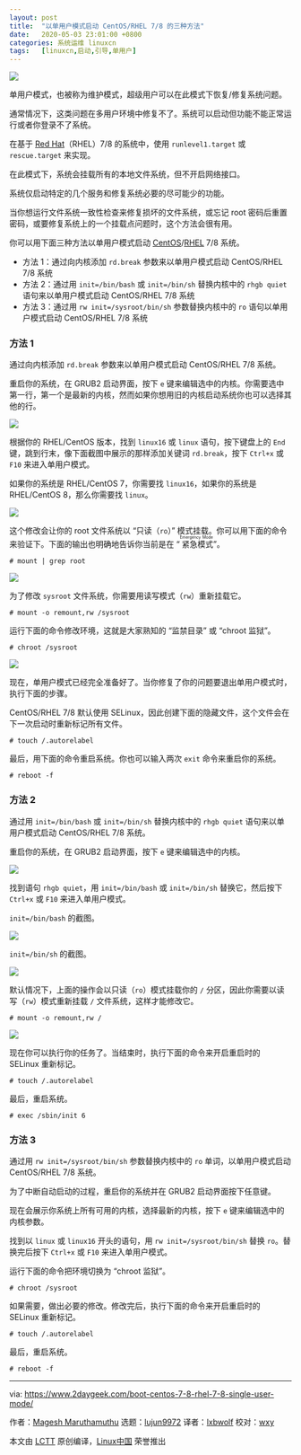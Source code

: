 ```yaml
---
layout: post
title:	"以单用户模式启动 CentOS/RHEL 7/8 的三种方法"
date:	2020-05-03 23:01:00 +0800 
categories:	系统运维 linuxcn 
tags:	[linuxcn,启动,引导,单用户]
---
```



![](/Asserts/Images/album/202005/03/230109uw1f9zvv9upbhwv8.jpg)


单用户模式，也被称为维护模式，超级用户可以在此模式下恢复/修复系统问题。


通常情况下，这类问题在多用户环境中修复不了。系统可以启动但功能不能正常运行或者你登录不了系统。


在基于 [Red Hat](https://www.2daygeek.com/category/red-hat/)（RHEL）7/8 的系统中，使用 `runlevel1.target` 或 `rescue.target` 来实现。


在此模式下，系统会挂载所有的本地文件系统，但不开启网络接口。


系统仅启动特定的几个服务和修复系统必要的尽可能少的功能。


当你想运行文件系统一致性检查来修复损坏的文件系统，或忘记 root 密码后重置密码，或要修复系统上的一个挂载点问题时，这个方法会很有用。


你可以用下面三种方法以单用户模式启动 [CentOS](https://www.2daygeek.com/category/centos/)/[RHEL](https://www.2daygeek.com/category/rhel/) 7/8 系统。


* 方法 1：通过向内核添加 `rd.break` 参数来以单用户模式启动 CentOS/RHEL 7/8 系统
* 方法 2：通过用 `init=/bin/bash` 或 `init=/bin/sh` 替换内核中的 `rhgb quiet` 语句来以单用户模式启动 CentOS/RHEL 7/8 系统
* 方法 3：通过用 `rw init=/sysroot/bin/sh` 参数替换内核中的 `ro` 语句以单用户模式启动 CentOS/RHEL 7/8 系统


### 方法 1


通过向内核添加 `rd.break` 参数来以单用户模式启动 CentOS/RHEL 7/8 系统。


重启你的系统，在 GRUB2 启动界面，按下 `e` 键来编辑选中的内核。你需要选中第一行，第一个是最新的内核，然而如果你想用旧的内核启动系统你也可以选择其他的行。


![](/Asserts/Images/album/202005/03/230638ivavlhhetah9oaaz.png)


根据你的 RHEL/CentOS 版本，找到 `linux16` 或 `linux` 语句，按下键盘上的 `End` 键，跳到行末，像下面截图中展示的那样添加关键词 `rd.break`，按下 `Ctrl+x` 或 `F10` 来进入单用户模式。


如果你的系统是 RHEL/CentOS 7，你需要找 `linux16`，如果你的系统是 RHEL/CentOS 8，那么你需要找 `linux`。


![](/Asserts/Images/album/202005/03/230657vp7ai7naoxpe79ax.png)


这个修改会让你的 root 文件系统以 “只读（`ro`）” 模式挂载。你可以用下面的命令来验证下。下面的输出也明确地告诉你当前是在 “<ruby> 紧急模式 <rt>  Emergency Mode </rt></ruby>”。



```
# mount | grep root
```

![](/Asserts/Images/album/202005/03/230714ofp2cc2p4w43ptc8.png)


为了修改 `sysroot` 文件系统，你需要用读写模式（`rw`）重新挂载它。



```
# mount -o remount,rw /sysroot
```

运行下面的命令修改环境，这就是大家熟知的 “监禁目录” 或 “chroot 监狱”。



```
# chroot /sysroot
```

![](/Asserts/Images/album/202005/03/230731ddze7uhp7wu7pztz.png)


现在，单用户模式已经完全准备好了。当你修复了你的问题要退出单用户模式时，执行下面的步骤。


CentOS/RHEL 7/8 默认使用 SELinux，因此创建下面的隐藏文件，这个文件会在下一次启动时重新标记所有文件。



```
# touch /.autorelabel
```

最后，用下面的命令重启系统。你也可以输入两次 `exit` 命令来重启你的系统。



```
# reboot -f
```

### 方法 2


通过用 `init=/bin/bash` 或 `init=/bin/sh` 替换内核中的 `rhgb quiet` 语句来以单用户模式启动 CentOS/RHEL 7/8 系统。


重启你的系统，在 GRUB2 启动界面，按下 `e` 键来编辑选中的内核。


![](/Asserts/Images/album/202005/03/230749m6qeqi7e2utk9qte.png)


找到语句 `rhgb quiet`，用 `init=/bin/bash` 或 `init=/bin/sh` 替换它，然后按下 `Ctrl+x` 或 `F10` 来进入单用户模式。


`init=/bin/bash` 的截图。


![](/Asserts/Images/album/202005/03/230807e24n22k41j1zesj8.png)


`init=/bin/sh` 的截图。


![](/Asserts/Images/album/202005/03/230825eup47566sxyl2y4v.png)


默认情况下，上面的操作会以只读（`ro`）模式挂载你的 `/` 分区，因此你需要以读写（`rw`）模式重新挂载 `/` 文件系统，这样才能修改它。



```
# mount -o remount,rw /
```

![](/Asserts/Images/album/202005/03/230841wrqi4urzwqq9wcq9.png)


现在你可以执行你的任务了。当结束时，执行下面的命令来开启重启时的 SELinux 重新标记。



```
# touch /.autorelabel
```

最后，重启系统。



```
# exec /sbin/init 6
```

### 方法 3


通过用 `rw init=/sysroot/bin/sh` 参数替换内核中的 `ro` 单词，以单用户模式启动 CentOS/RHEL 7/8 系统。


为了中断自动启动的过程，重启你的系统并在 GRUB2 启动界面按下任意键。


现在会展示你系统上所有可用的内核，选择最新的内核，按下 `e` 键来编辑选中的内核参数。


找到以 `linux` 或 `linux16` 开头的语句，用 `rw init=/sysroot/bin/sh` 替换 `ro`。替换完后按下 `Ctrl+x` 或 `F10` 来进入单用户模式。


运行下面的命令把环境切换为 “chroot 监狱”。



```
# chroot /sysroot
```

如果需要，做出必要的修改。修改完后，执行下面的命令来开启重启时的 SELinux 重新标记。



```
# touch /.autorelabel
```

最后，重启系统。



```
# reboot -f
```



---


via: <https://www.2daygeek.com/boot-centos-7-8-rhel-7-8-single-user-mode/>


作者：[Magesh Maruthamuthu](https://www.2daygeek.com/author/magesh/) 选题：[lujun9972](https://github.com/lujun9972) 译者：[lxbwolf](https://github.com/lxbwolf) 校对：[wxy](https://github.com/wxy)


本文由 [LCTT](https://github.com/LCTT/TranslateProject) 原创编译，[Linux中国](https://linux.cn/) 荣誉推出
